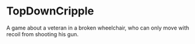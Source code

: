 # TopDownCripple
A game about a veteran in a broken wheelchair, who can only move with recoil from shooting his gun.
